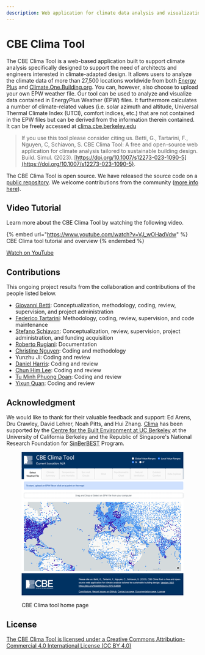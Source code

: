 ```yaml
---
description: Web application for climate data analysis and visualization
---
```


# CBE Clima Tool

The CBE Clima Tool is a web-based application built to support climate analysis specifically designed to support the need of architects and engineers interested in climate-adapted design. It allows users to analyze the climate data of more than 27,500 locations worldwide from both [Energy Plus](https://energyplus.net/weather) and [Climate.One.Building.org](http://climate.onebuilding.org/). You can, however, also choose to upload your own EPW weather file. Our tool can be used to analyze and visualize data contained in EnergyPlus Weather (EPW) files. It furthermore calculates a number of climate-related values (i.e. solar azimuth and altitude, Universal Thermal Climate Index (UTCI), comfort indices, etc.) that are not contained in the EPW files but can be derived from the information therein contained. It can be freely accessed at [clima.cbe.berkeley.edu](http://clima.cbe.berkeley.edu)

> If you use this tool please consider citing us. Betti, G., Tartarini, F., Nguyen, C, Schiavon, S. CBE Clima Tool: A free and open-source web application for climate analysis tailored to sustainable building design. Build. Simul. (2023). [https://doi.org/10.1007/s12273-023-1090-5](https://doi.org/10.1007/s12273-023-1090-5).

The CBE Clima Tool is open source. We have released the source code on a [public repository](https://github.com/CenterForTheBuiltEnvironment/clima). We welcome contributions from the community ([more info here](contributing/contributing.md)).

## Video Tutorial

Learn more about the CBE Clima Tool by watching the following video.

{% embed url="https://www.youtube.com/watch?v=VJ_wOHadVdw" %}
CBE Clima tool tutorial and overview
{% endembed %}

[Watch on YouTube](https://www.youtube.com/watch?v=VJ_wOHadVdw)

## Contributions

This ongoing project results from the collaboration and contributions of the people listed below.

* [Giovanni Betti](https://www.linkedin.com/in/gbetti/): Conceptualization, methodology, coding, review, supervision, and project administration
* [Federico Tartarini](https://www.linkedin.com/in/federico-tartarini-3991995b/): Methodology, coding, review, supervision, and code maintenance
* [Stefano Schiavon](https://www.linkedin.com/in/stefanoschiavon/): Conceptualization, review, supervision, project administration, and funding acquisition
* [Roberto Rugiani](https://www.linkedin.com/in/roberto-rugani/): Documentation
* [Christine Nguyen](https://chrlng.github.io/): Coding and methodology
* Yunzhu Ji: Coding and review
* [Daniel Harris](https://www.linkedin.com/in/daniel-harris-4005a5a2/): Coding and review
* [Chun Him Lee](https://www.linkedin.com/in/chun-him-lee-01b553129/): Coding and review
* [Tu Minh Phuong Doan](https://www.linkedin.com/in/harry-doan-legopher/): Coding and review
* [Yixun Quan](https://www.linkedin.com/in/yixun-quan-929a661a3): Coding and review

## Acknowledgment

We would like to thank for their valuable feedback and support: Ed Arens, Dru Crawley, David Lehrer, Noah Pitts, and Hui Zhang. [Clima](https://clima.cbe.berkeley.edu/) has been supported by the [Centre for the Built Environment at UC Berkeley](https://cbe.berkeley.edu/) at the University of California Berkeley and the Republic of Singapore's National Research Foundation for [SinBerBEST](https://sinberbest.berkeley.edu) Program.

<figure><img src=".gitbook/assets/clima_home_page.png" alt=""><figcaption><p>CBE Clima tool home page</p></figcaption></figure>

## License

[The CBE Clima Tool is licensed under a Creative Commons Attribution-Commercial 4.0 International License (CC BY 4.0)](https://creativecommons.org/licenses/by/4.0/)
